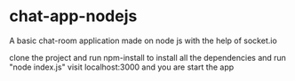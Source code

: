 # chat-app-nodejs
A basic chat-room application made on node js with the help of socket.io

clone the project and run npm-install to install all the dependencies and run "node index.js"
visit localhost:3000 and you are start the app
